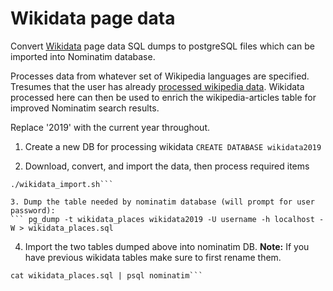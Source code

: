 # Wikidata page data 

Convert [Wikidata](https://dumps.wikimedia.org/wikidatawiki/) page data SQL dumps to postgreSQL files which can be imported into Nominatim database.

Processes data from whatever set of Wikipedia languages are specified. Tresumes that the user has already [processed wikipedia data](../wikipedia/README.md). Wikidata processed here can then be used to enrich the wikipedia-articles table for improved Nominatim search results.

Replace '2019' with the current year throughout.

1. Create a new DB for processing wikidata
```CREATE DATABASE wikidata2019```

2. Download, convert, and import the data, then process required items
``` cd data-sources/wikidata
./wikidata_import.sh```

3. Dump the table needed by nominatim database (will prompt for user password):
``` pg_dump -t wikidata_places wikidata2019 -U username -h localhost -W > wikidata_places.sql
```

4. Import the two tables dumped above into nominatim DB. **Note:** If you have previous wikidata tables make sure to first rename them.
``` cat wikidata_places.sql | psql nominatim
cat wikidata_places.sql | psql nominatim```




